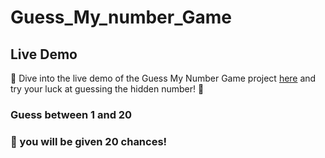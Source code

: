 # Guess_My_number_Game

## Live Demo

🔮 Dive into the live demo of the Guess My Number Game project [here](https://0xkumarshivam.github.io/Guess_My_number_Game/) and try your luck at guessing the hidden number! 🎲

### Guess between 1 and 20
### 🎲 you will be given 20 chances!
